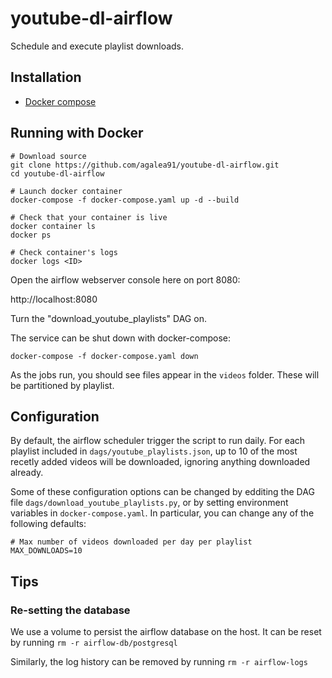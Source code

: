 # youtube-dl-airflow

Schedule and execute playlist downloads.

## Installation

 - [Docker compose](https://docs.docker.com/compose/install/)

## Running with Docker
```
# Download source
git clone https://github.com/agalea91/youtube-dl-airflow.git
cd youtube-dl-airflow

# Launch docker container
docker-compose -f docker-compose.yaml up -d --build

# Check that your container is live
docker container ls
docker ps

# Check container's logs
docker logs <ID>
```

Open the airflow webserver console here on port 8080:

http://localhost:8080

Turn the "download_youtube_playlists" DAG on.

The service can be shut down with docker-compose:
```
docker-compose -f docker-compose.yaml down
```

As the jobs run, you should see files appear in the `videos` folder. These will be partitioned by playlist.


## Configuration

By default, the airflow scheduler trigger the script to run daily. For each playlist included in `dags/youtube_playlists.json`, up to 10 of the most recetly added videos will be downloaded, ignoring anything downloaded already.

Some of these configuration options can be changed by edditing the DAG file `dags/download_youtube_playlists.py`, or by setting environment variables in `docker-compose.yaml`. In particular, you can change any of the following defaults:

```
# Max number of videos downloaded per day per playlist
MAX_DOWNLOADS=10
```

## Tips

### Re-setting the database

We use a volume to persist the airflow database on the host. It can be reset by running `rm -r airflow-db/postgresql`

Similarly, the log history can be removed by running `rm -r airflow-logs`


